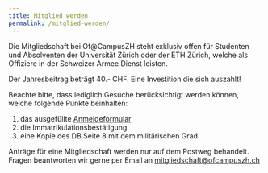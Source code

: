 ```yaml
---
title: Mitglied werden
permalink: /mitglied-werden/
---
```

Die Mitgliedschaft bei Of@CampusZH steht exklusiv offen f&uuml;r Studenten und Absolventen der Universit&auml;t Z&uuml;rich oder der ETH Z&uuml;rich, welche als Offiziere in der Schweizer Armee Dienst leisten.

Der Jahresbeitrag beträgt 40.- CHF. Eine Investition die sich auszahlt!

Beachte bitte, dass lediglich Gesuche ber&uuml;cksichtigt werden k&ouml;nnen, welche folgende Punkte beinhalten:

1. das ausgef&uuml;llte [Anmeldeformular](/downloads/antrag_mitgliedschaft.pdf)
2. die Immatrikulationsbest&auml;tigung
3. eine Kopie des DB Seite 8 mit dem milit&auml;rischen Grad

Antr&auml;ge f&uuml;r eine Mitgliedschaft werden nur auf dem Postweg behandelt. Fragen beantworten wir gerne per Email an [mitgliedschaft@ofcampuszh.ch](mailto:mitgliedschaft@ofcampuszh.ch)
